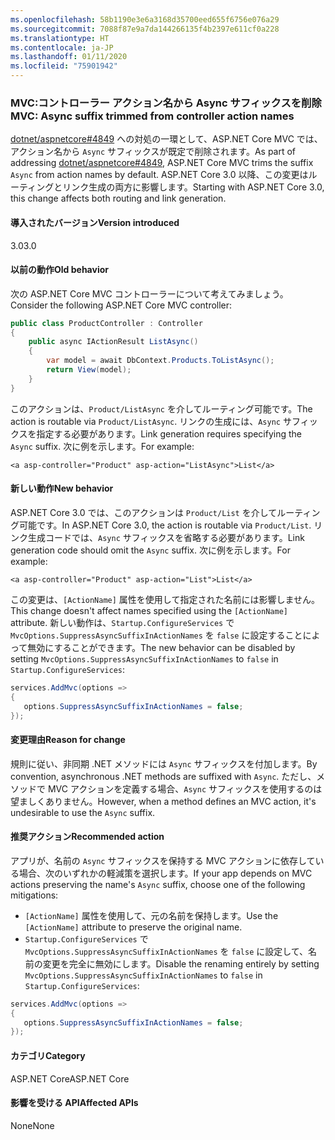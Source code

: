 ```yaml
---
ms.openlocfilehash: 58b1190e3e6a3168d35700eed655f6756e076a29
ms.sourcegitcommit: 7088f87e9a7da144266135f4b2397e611cf0a228
ms.translationtype: HT
ms.contentlocale: ja-JP
ms.lasthandoff: 01/11/2020
ms.locfileid: "75901942"
---
```

### <a name="mvc-async-suffix-trimmed-from-controller-action-names"></a><span data-ttu-id="b0c07-101">MVC:コントローラー アクション名から Async サフィックスを削除</span><span class="sxs-lookup"><span data-stu-id="b0c07-101">MVC: Async suffix trimmed from controller action names</span></span>

<span data-ttu-id="b0c07-102">[dotnet/aspnetcore#4849](https://github.com/dotnet/aspnetcore/issues/4849) への対処の一環として、ASP.NET Core MVC では、アクション名から `Async` サフィックスが既定で削除されます。</span><span class="sxs-lookup"><span data-stu-id="b0c07-102">As part of addressing [dotnet/aspnetcore#4849](https://github.com/dotnet/aspnetcore/issues/4849), ASP.NET Core MVC trims the suffix `Async` from action names by default.</span></span> <span data-ttu-id="b0c07-103">ASP.NET Core 3.0 以降、この変更はルーティングとリンク生成の両方に影響します。</span><span class="sxs-lookup"><span data-stu-id="b0c07-103">Starting with ASP.NET Core 3.0, this change affects both routing and link generation.</span></span>

#### <a name="version-introduced"></a><span data-ttu-id="b0c07-104">導入されたバージョン</span><span class="sxs-lookup"><span data-stu-id="b0c07-104">Version introduced</span></span>

<span data-ttu-id="b0c07-105">3.0</span><span class="sxs-lookup"><span data-stu-id="b0c07-105">3.0</span></span>

#### <a name="old-behavior"></a><span data-ttu-id="b0c07-106">以前の動作</span><span class="sxs-lookup"><span data-stu-id="b0c07-106">Old behavior</span></span>

<span data-ttu-id="b0c07-107">次の ASP.NET Core MVC コントローラーについて考えてみましょう。</span><span class="sxs-lookup"><span data-stu-id="b0c07-107">Consider the following ASP.NET Core MVC controller:</span></span>

```csharp
public class ProductController : Controller
{
    public async IActionResult ListAsync()
    {
        var model = await DbContext.Products.ToListAsync();
        return View(model);
    }
}
```

<span data-ttu-id="b0c07-108">このアクションは、`Product/ListAsync` を介してルーティング可能です。</span><span class="sxs-lookup"><span data-stu-id="b0c07-108">The action is routable via `Product/ListAsync`.</span></span> <span data-ttu-id="b0c07-109">リンクの生成には、`Async` サフィックスを指定する必要があります。</span><span class="sxs-lookup"><span data-stu-id="b0c07-109">Link generation requires specifying the `Async` suffix.</span></span> <span data-ttu-id="b0c07-110">次に例を示します。</span><span class="sxs-lookup"><span data-stu-id="b0c07-110">For example:</span></span>

```cshtml
<a asp-controller="Product" asp-action="ListAsync">List</a>
```

#### <a name="new-behavior"></a><span data-ttu-id="b0c07-111">新しい動作</span><span class="sxs-lookup"><span data-stu-id="b0c07-111">New behavior</span></span>

<span data-ttu-id="b0c07-112">ASP.NET Core 3.0 では、このアクションは `Product/List` を介してルーティング可能です。</span><span class="sxs-lookup"><span data-stu-id="b0c07-112">In ASP.NET Core 3.0, the action is routable via `Product/List`.</span></span> <span data-ttu-id="b0c07-113">リンク生成コードでは、`Async` サフィックスを省略する必要があります。</span><span class="sxs-lookup"><span data-stu-id="b0c07-113">Link generation code should omit the `Async` suffix.</span></span> <span data-ttu-id="b0c07-114">次に例を示します。</span><span class="sxs-lookup"><span data-stu-id="b0c07-114">For example:</span></span>

```cshtml
<a asp-controller="Product" asp-action="List">List</a>
```

<span data-ttu-id="b0c07-115">この変更は、`[ActionName]` 属性を使用して指定された名前には影響しません。</span><span class="sxs-lookup"><span data-stu-id="b0c07-115">This change doesn't affect names specified using the `[ActionName]` attribute.</span></span> <span data-ttu-id="b0c07-116">新しい動作は、`Startup.ConfigureServices` で `MvcOptions.SuppressAsyncSuffixInActionNames` を `false` に設定することによって無効にすることができます。</span><span class="sxs-lookup"><span data-stu-id="b0c07-116">The new behavior can be disabled by setting `MvcOptions.SuppressAsyncSuffixInActionNames` to `false` in `Startup.ConfigureServices`:</span></span>

```csharp
services.AddMvc(options =>
{
   options.SuppressAsyncSuffixInActionNames = false;
});
```

#### <a name="reason-for-change"></a><span data-ttu-id="b0c07-117">変更理由</span><span class="sxs-lookup"><span data-stu-id="b0c07-117">Reason for change</span></span>

<span data-ttu-id="b0c07-118">規則に従い、非同期 .NET メソッドには `Async` サフィックスを付加します。</span><span class="sxs-lookup"><span data-stu-id="b0c07-118">By convention, asynchronous .NET methods are suffixed with `Async`.</span></span> <span data-ttu-id="b0c07-119">ただし、メソッドで MVC アクションを定義する場合、`Async` サフィックスを使用するのは望ましくありません。</span><span class="sxs-lookup"><span data-stu-id="b0c07-119">However, when a method defines an MVC action, it's undesirable to use the `Async` suffix.</span></span>

#### <a name="recommended-action"></a><span data-ttu-id="b0c07-120">推奨アクション</span><span class="sxs-lookup"><span data-stu-id="b0c07-120">Recommended action</span></span>

<span data-ttu-id="b0c07-121">アプリが、名前の `Async` サフィックスを保持する MVC アクションに依存している場合、次のいずれかの軽減策を選択します。</span><span class="sxs-lookup"><span data-stu-id="b0c07-121">If your app depends on MVC actions preserving the name's `Async` suffix, choose one of the following mitigations:</span></span>

- <span data-ttu-id="b0c07-122">`[ActionName]` 属性を使用して、元の名前を保持します。</span><span class="sxs-lookup"><span data-stu-id="b0c07-122">Use the `[ActionName]` attribute to preserve the original name.</span></span>
- <span data-ttu-id="b0c07-123">`Startup.ConfigureServices` で `MvcOptions.SuppressAsyncSuffixInActionNames` を `false` に設定して、名前の変更を完全に無効にします。</span><span class="sxs-lookup"><span data-stu-id="b0c07-123">Disable the renaming entirely by setting `MvcOptions.SuppressAsyncSuffixInActionNames` to `false` in `Startup.ConfigureServices`:</span></span>

```csharp
services.AddMvc(options =>
{
   options.SuppressAsyncSuffixInActionNames = false;
});
```

#### <a name="category"></a><span data-ttu-id="b0c07-124">カテゴリ</span><span class="sxs-lookup"><span data-stu-id="b0c07-124">Category</span></span>

<span data-ttu-id="b0c07-125">ASP.NET Core</span><span class="sxs-lookup"><span data-stu-id="b0c07-125">ASP.NET Core</span></span>

#### <a name="affected-apis"></a><span data-ttu-id="b0c07-126">影響を受ける API</span><span class="sxs-lookup"><span data-stu-id="b0c07-126">Affected APIs</span></span>

<span data-ttu-id="b0c07-127">None</span><span class="sxs-lookup"><span data-stu-id="b0c07-127">None</span></span>

<!-- 

#### Affected APIs

Not detectable via API analysis

-->
